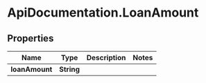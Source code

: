 # ApiDocumentation.LoanAmount

## Properties
Name | Type | Description | Notes
------------ | ------------- | ------------- | -------------
**loanAmount** | **String** |  | 
